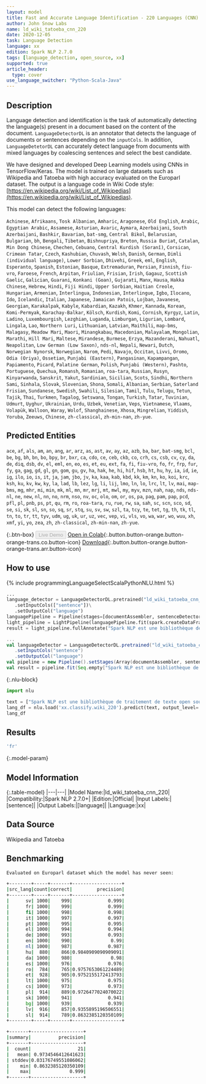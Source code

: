 ```yaml
---
layout: model
title: Fast and Accurate Language Identification - 220 Languages (CNN)
author: John Snow Labs
name: ld_wiki_tatoeba_cnn_220
date: 2020-12-05
task: Language Detection
language: xx
edition: Spark NLP 2.7.0
tags: [language_detection, open_source, xx]
supported: true
article_header:
  type: cover
use_language_switcher: "Python-Scala-Java"
---
```


## Description

Language detection and identification is the task of automatically detecting the language(s) present in a document based on the content of the document. ``LanguageDetectorDL`` is an annotator that detects the language of documents or sentences depending on the ``inputCols``. In addition, ``LanguageDetetorDL`` can accurately detect language from documents with mixed languages by coalescing sentences and select the best candidate.

We have designed and developed Deep Learning models using CNNs in TensorFlow/Keras. The model is trained on large datasets such as Wikipedia and Tatoeba with high accuracy evaluated on the Europarl dataset. The output is a language code in Wiki Code style: [https://en.wikipedia.org/wiki/List_of_Wikipedias](https://en.wikipedia.org/wiki/List_of_Wikipedias).

This model can detect the following languages:

`Achinese`, `Afrikaans`, `Tosk Albanian`, `Amharic`, `Aragonese`, `Old English`, `Arabic`, `Egyptian Arabic`, `Assamese`, `Asturian`, `Avaric`, `Aymara`, `Azerbaijani`, `South Azerbaijani`, `Bashkir`, `Bavarian`, `bat-smg`, `Central Bikol`, `Belarusian`, `Bulgarian`, `bh`, `Bengali`, `Tibetan`, `Bishnupriya`, `Breton`, `Russia Buriat`, `Catalan`, `Min Dong Chinese`, `Chechen`, `Cebuano`, `Central Kurdish (Soranî)`, `Corsican`, `Crimean Tatar`, `Czech`, `Kashubian`, `Chuvash`, `Welsh`, `Danish`, `German`, `Dimli (individual language)`, `Lower Sorbian`, `Dhivehi`, `Greek`, `eml`, `English`, `Esperanto`, `Spanish`, `Estonian`, `Basque`, `Extremaduran`, `Persian`, `Finnish`, `fiu-vro`, `Faroese`, `French`, `Arpitan`, `Friulian`, `Frisian`, `Irish`, `Gagauz`, `Scottish Gaelic`, `Galician`, `Guarani`, `Konkani (Goan)`, `Gujarati`, `Manx`, `Hausa`, `Hakka Chinese`, `Hebrew`, `Hindi`, `Fiji Hindi`, `Upper Sorbian`, `Haitian Creole`, `Hungarian`, `Armenian`, `Interlingua`, `Indonesian`, `Interlingue`, `Igbo`, `Ilocano`, `Ido`, `Icelandic`, `Italian`, `Japanese`, `Jamaican Patois`, `Lojban`, `Javanese`, `Georgian`, `Karakalpak`, `Kabyle`, `Kabardian`, `Kazakh`, `Khmer`, `Kannada`, `Korean`, `Komi-Permyak`, `Karachay-Balkar`, `Kölsch`, `Kurdish`, `Komi`, `Cornish`, `Kyrgyz`, `Latin`, `Ladino`, `Luxembourgish`, `Lezghian`, `Luganda`, `Limburgan`, `Ligurian`, `Lombard`, `Lingala`, `Lao`, `Northern Luri`, `Lithuanian`, `Latvian`, `Maithili`, `map-bms`, `Malagasy`, `Meadow Mari`, `Maori`, `Minangkabau`, `Macedonian`, `Malayalam`, `Mongolian`, `Marathi`, `Hill Mari`, `Maltese`, `Mirandese`, `Burmese`, `Erzya`, `Mazanderani`, `Nahuatl`, `Neapolitan`, `Low German (Low Saxon)`, `nds-nl`, `Nepali`, `Newari`, `Dutch`, `Norwegian Nynorsk`, `Norwegian`, `Narom`, `Pedi`, `Navajo`, `Occitan`, `Livvi`, `Oromo`, `Odia (Oriya)`, `Ossetian`, `Punjabi (Eastern)`, `Pangasinan`, `Kapampangan`, `Papiamento`, `Picard`, `Palatine German`, `Polish`, `Punjabi (Western)`, `Pashto`, `Portuguese`, `Quechua`, `Romansh`, `Romanian`, `roa-tara`, `Russian`, `Rusyn`, `Kinyarwanda`, `Sanskrit`, `Yakut`, `Sardinian`, `Sicilian`, `Scots`, `Sindhi`, `Northern Sami`, `Sinhala`, `Slovak`, `Slovenian`, `Shona`, `Somali`, `Albanian`, `Serbian`, `Saterland Frisian`, `Sundanese`, `Swedish`, `Swahili`, `Silesian`, `Tamil`, `Tulu`, `Telugu`, `Tetun`, `Tajik`, `Thai`, `Turkmen`, `Tagalog`, `Setswana`, `Tongan`, `Turkish`, `Tatar`, `Tuvinian`, `Udmurt`, `Uyghur`, `Ukrainian`, `Urdu`, `Uzbek`, `Venetian`, `Veps`, `Vietnamese`, `Vlaams`, `Volapük`, `Walloon`, `Waray`, `Wolof`, `Shanghainese`, `Xhosa`, `Mingrelian`, `Yiddish`, `Yoruba`, `Zeeuws`, `Chinese`, `zh-classical`, `zh-min-nan`, `zh-yue`.

## Predicted Entities

`ace`, `af`, `als`, `am`, `an`, `ang`, `ar`, `arz`, `as`, `ast`, `av`, `ay`, `az`, `azb`, `ba`, `bar`, `bat-smg`, `bcl`, `be`, `bg`, `bh`, `bn`, `bo`, `bpy`, `br`, `bxr`, `ca`, `cdo`, `ce`, `ceb`, `ckb`, `co`, `crh`, `cs`, `csb`, `cv`, `cy`, `da`, `de`, `diq`, `dsb`, `dv`, `el`, `eml`, `en`, `eo`, `es`, `et`, `eu`, `ext`, `fa`, `fi`, `fiu-vro`, `fo`, `fr`, `frp`, `fur`, `fy`, `ga`, `gag`, `gd`, `gl`, `gn`, `gom`, `gu`, `gv`, `ha`, `hak`, `he`, `hi`, `hif`, `hsb`, `ht`, `hu`, `hy`, `ia`, `id`, `ie`, `ig`, `ilo`, `io`, `is`, `it`, `ja`, `jam`, `jbo`, `jv`, `ka`, `kaa`, `kab`, `kbd`, `kk`, `km`, `kn`, `ko`, `koi`, `krc`, `ksh`, `ku`, `kv`, `kw`, `ky`, `la`, `lad`, `lb`, `lez`, `lg`, `li`, `lij`, `lmo`, `ln`, `lo`, `lrc`, `lt`, `lv`, `mai`, `map-bms`, `mg`, `mhr`, `mi`, `min`, `mk`, `ml`, `mn`, `mr`, `mrj`, `mt`, `mwl`, `my`, `myv`, `mzn`, `nah`, `nap`, `nds`, `nds-nl`, `ne`, `new`, `nl`, `nn`, `no`, `nrm`, `nso`, `nv`, `oc`, `olo`, `om`, `or`, `os`, `pa`, `pag`, `pam`, `pap`, `pcd`, `pfl`, `pl`, `pnb`, `ps`, `pt`, `qu`, `rm`, `ro`, `roa-tara`, `ru`, `rue`, `rw`, `sa`, `sah`, `sc`, `scn`, `sco`, `sd`, `se`, `si`, `sk`, `sl`, `sn`, `so`, `sq`, `sr`, `stq`, `su`, `sv`, `sw`, `szl`, `ta`, `tcy`, `te`, `tet`, `tg`, `th`, `tk`, `tl`, `tn`, `to`, `tr`, `tt`, `tyv`, `udm`, `ug`, `uk`, `ur`, `uz`, `vec`, `vep`, `vi`, `vls`, `vo`, `wa`, `war`, `wo`, `wuu`, `xh`, `xmf`, `yi`, `yo`, `zea`, `zh`, `zh-classical`, `zh-min-nan`, `zh-yue`.

{:.btn-box}
<button class="button button-orange" disabled>Live Demo</button>
[Open in Colab](https://githubtocolab.com/JohnSnowLabs/spark-nlp-workshop/blob/master/jupyter/annotation/english/language-detection/Language_Detection_and_Indentification.ipynb){:.button.button-orange.button-orange-trans.co.button-icon}
[Download](https://s3.amazonaws.com/auxdata.johnsnowlabs.com/public/models/ld_wiki_tatoeba_cnn_220_xx_2.7.0_2.4_1607184539094.zip){:.button.button-orange.button-orange-trans.arr.button-icon}

## How to use

<div class="tabs-box" markdown="1">
{% include programmingLanguageSelectScalaPythonNLU.html %}

```python
...
language_detector = LanguageDetectorDL.pretrained("ld_wiki_tatoeba_cnn_220", "xx")\
   .setInputCols(["sentence"])\
   .setOutputCol("language")
languagePipeline = Pipeline(stages=[documentAssembler, sentenceDetector, language_detector])
light_pipeline = LightPipeline(languagePipeline.fit(spark.createDataFrame([['']]).toDF("text")))
result = light_pipeline.fullAnnotate("Spark NLP est une bibliothèque de traitement de texte open source pour le traitement avancé du langage naturel pour les langages de programmation Python, Java et Scala.")
```
```scala
...
val languageDetector = LanguageDetectorDL.pretrained("ld_wiki_tatoeba_cnn_220", "xx")
   .setInputCols("sentence")
   .setOutputCol("language")
val pipeline = new Pipeline().setStages(Array(documentAssembler, sentenceDetector, languageDetector))
val result = pipeline.fit(Seq.empty["Spark NLP est une bibliothèque de traitement de texte open source pour le traitement avancé du langage naturel pour les langages de programmation Python, Java et Scala."].toDS.toDF("text")).transform(data)
```

{:.nlu-block}
```python
import nlu

text = ["Spark NLP est une bibliothèque de traitement de texte open source pour le traitement avancé du langage naturel pour les langages de programmation Python, Java et Scala."]
lang_df = nlu.load('xx.classify.wiki_220').predict(text, output_level='sentence')
lang_df
```

</div>

## Results

```bash
'fr'
```

{:.model-param}
## Model Information

{:.table-model}
|---|---|
|Model Name:|ld_wiki_tatoeba_cnn_220|
|Compatibility:|Spark NLP 2.7.0+|
|Edition:|Official|
|Input Labels:|[sentence]|
|Output Labels:|[language]|
|Language:|xx|

## Data Source

Wikipedia and Tatoeba

## Benchmarking

```bash
Evaluated on Europarl dataset which the model has never seen:

+--------+-----+-------+------------------+
|src_lang|count|correct|         precision|
+--------+-----+-------+------------------+
|      sv| 1000|    999|             0.999|
|      fr| 1000|    999|             0.999|
|      fi| 1000|    998|             0.998|
|      it| 1000|    997|             0.997|
|      pt| 1000|    995|             0.995|
|      el| 1000|    994|             0.994|
|      de| 1000|    993|             0.993|
|      en| 1000|    990|              0.99|
|      nl| 1000|    987|             0.987|
|      hu|  880|    866|0.9840909090909091|
|      da| 1000|    980|              0.98|
|      es| 1000|    976|             0.976|
|      ro|  784|    765|0.9757653061224489|
|      et|  928|    905|0.9752155172413793|
|      lt| 1000|    975|             0.975|
|      cs| 1000|    973|             0.973|
|      pl|  914|    889|0.9726477024070022|
|      sk| 1000|    941|             0.941|
|      bg| 1000|    939|             0.939|
|      lv|  916|    857|0.9355895196506551|
|      sl|  914|    789|0.8632385120350109|
+--------+-----+-------+------------------+

+-------+-------------------+
|summary|          precision|
+-------+-------------------+
|  count|                 21|
|   mean| 0.9734546412641623|
| stddev|0.03176749551086062|
|    min| 0.8632385120350109|
|    max|              0.999|
+-------+-------------------+

```